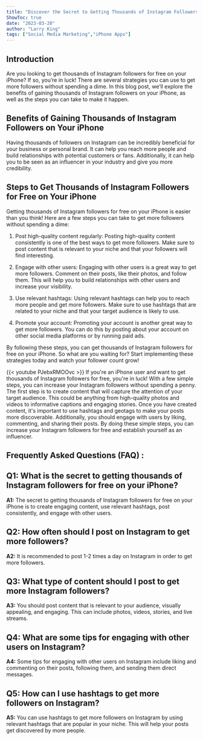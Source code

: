 ```yaml
---
title: "Discover the Secret to Getting Thousands of Instagram Followers for Free on Your iPhone!"
ShowToc: true 
date: "2023-03-20"
author: "Larry King" 
tags: ["Social Media Marketing","iPhone Apps"]
---
```

## Introduction
Are you looking to get thousands of Instagram followers for free on your iPhone? If so, you’re in luck! There are several strategies you can use to get more followers without spending a dime. In this blog post, we’ll explore the benefits of gaining thousands of Instagram followers on your iPhone, as well as the steps you can take to make it happen. 

## Benefits of Gaining Thousands of Instagram Followers on Your iPhone
Having thousands of followers on Instagram can be incredibly beneficial for your business or personal brand. It can help you reach more people and build relationships with potential customers or fans. Additionally, it can help you to be seen as an influencer in your industry and give you more credibility.

## Steps to Get Thousands of Instagram Followers for Free on Your iPhone
Getting thousands of Instagram followers for free on your iPhone is easier than you think! Here are a few steps you can take to get more followers without spending a dime: 

1. Post high-quality content regularly: Posting high-quality content consistently is one of the best ways to get more followers. Make sure to post content that is relevant to your niche and that your followers will find interesting.

2. Engage with other users: Engaging with other users is a great way to get more followers. Comment on their posts, like their photos, and follow them. This will help you to build relationships with other users and increase your visibility.

3. Use relevant hashtags: Using relevant hashtags can help you to reach more people and get more followers. Make sure to use hashtags that are related to your niche and that your target audience is likely to use.

4. Promote your account: Promoting your account is another great way to get more followers. You can do this by posting about your account on other social media platforms or by running paid ads.

By following these steps, you can get thousands of Instagram followers for free on your iPhone. So what are you waiting for? Start implementing these strategies today and watch your follower count grow!

{{< youtube PJebxRMOOvc >}} 
If you're an iPhone user and want to get thousands of Instagram followers for free, you're in luck! With a few simple steps, you can increase your Instagram followers without spending a penny. The first step is to create content that will capture the attention of your target audience. This could be anything from high-quality photos and videos to informative captions and engaging stories. Once you have created content, it's important to use hashtags and geotags to make your posts more discoverable. Additionally, you should engage with users by liking, commenting, and sharing their posts. By doing these simple steps, you can increase your Instagram followers for free and establish yourself as an influencer.

## Frequently Asked Questions (FAQ) :
## Q1: What is the secret to getting thousands of Instagram followers for free on your iPhone?

**A1:** The secret to getting thousands of Instagram followers for free on your iPhone is to create engaging content, use relevant hashtags, post consistently, and engage with other users.

## Q2: How often should I post on Instagram to get more followers?

**A2:** It is recommended to post 1-2 times a day on Instagram in order to get more followers.

## Q3: What type of content should I post to get more Instagram followers?

**A3:** You should post content that is relevant to your audience, visually appealing, and engaging. This can include photos, videos, stories, and live streams.

## Q4: What are some tips for engaging with other users on Instagram?

**A4:** Some tips for engaging with other users on Instagram include liking and commenting on their posts, following them, and sending them direct messages.

## Q5: How can I use hashtags to get more followers on Instagram?

**A5:** You can use hashtags to get more followers on Instagram by using relevant hashtags that are popular in your niche. This will help your posts get discovered by more people.


